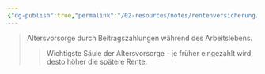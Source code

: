 ```yaml
---
{"dg-publish":true,"permalink":"/02-resources/notes/rentenversicherung/","tags":["sozialversicherung/alter"],"noteIcon":"","updated":"2025-08-28T17:46:01.000+02:00"}
---
```


>Altersvorsorge durch Beitragszahlungen während des Arbeitslebens.
>>Wichtigste Säule der Altersvorsorge - je früher eingezahlt wird, desto höher die spätere Rente.